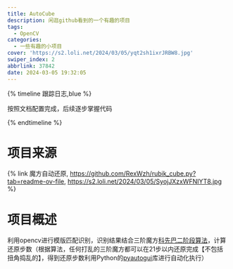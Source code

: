 ```yaml
---
title: AutoCube
description: 闲逛github看到的一个有趣的项目
tags:
  - OpenCV
categories:
  - 一些有趣的小项目
cover: 'https://s2.loli.net/2024/03/05/yqt2sh1ixrJRBW8.jpg'
swiper_index: 2
abbrlink: 37842
date: 2024-03-05 19:32:05
---
```


{% timeline 跟踪日志,blue %}

<!-- timeline 2024/3/4 -->
按照文档配置完成，后续逐步掌握代码
<!-- endtimeline -->

{% endtimeline %}


# 项目来源
{% link 魔方自动还原, https://github.com/RexWzh/rubik_cube.py?tab=readme-ov-file, https://s2.loli.net/2024/03/05/SyojJXzxWFNIYT8.jpg %}

# 项目概述
利用opencv进行模版匹配识别，识别结果结合三阶魔方[科先巴二阶段算法](https://github.com/muodov/kociemba)，计算还原步数（根据算法，任何打乱的三阶魔方都可以在21步以内还原完成【不包括扭角捣乱的】，得到还原步数利用Python的[pyautogui](https://github.com/asweigart/pyautogui)库进行自动化执行）